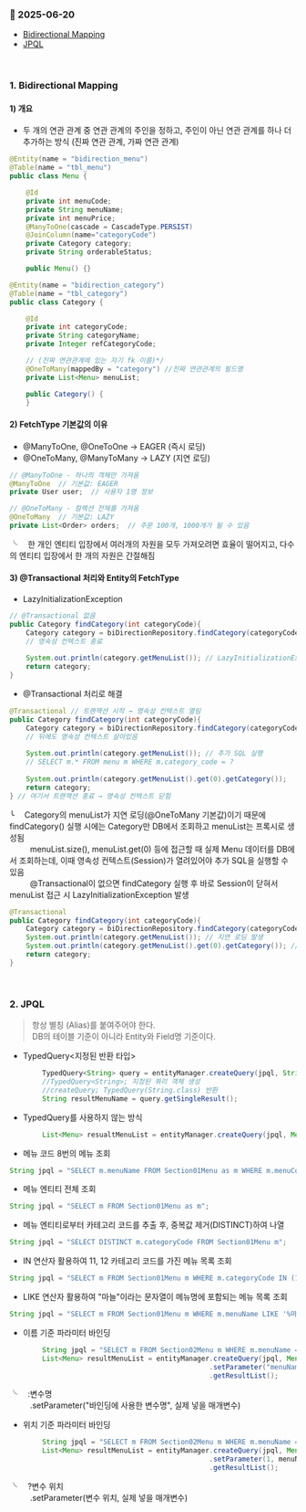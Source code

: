 ### :link: 2025-06-20
- [Bidirectional Mapping](#1-bidirectional-mapping)
- [JPQL](#2-jpql)
 
&nbsp;
### 1. Bidirectional Mapping
#### 1) 개요
- 두 개의 연관 관계 중 연관 관계의 주인을 정하고, 주인이 아닌 연관 관계를 하나 더 추가하는 방식 (진짜 연관 관계, 가짜 연관 관계)
```java
@Entity(name = "bidirection_menu")
@Table(name = "tbl_menu")
public class Menu {

    @Id
    private int menuCode;
    private String menuName;
    private int menuPrice;
    @ManyToOne(cascade = CascadeType.PERSIST)
    @JoinColumn(name="categoryCode")
    private Category category;
    private String orderableStatus;

    public Menu() {}
```
```java
@Entity(name = "bidirection_category")
@Table(name = "tbl_category")
public class Category {

    @Id
    private int categoryCode;
    private String categoryName;
    private Integer refCategoryCode;

    // (진짜 연관관계에 있는 자기 fk 이름)*/
    @OneToMany(mappedBy = "category") //진짜 연관관계의 필드명
    private List<Menu> menuList;

    public Category() {
    }
```
#### 2) FetchType 기본값의 이유
- @ManyToOne, @OneToOne → EAGER (즉시 로딩)
- @OneToMany, @ManyToMany → LAZY (지연 로딩)
```java
// @ManyToOne - 하나의 객체만 가져옴
@ManyToOne  // 기본값: EAGER
private User user;  // 사용자 1명 정보

// @OneToMany - 컬렉션 전체를 가져옴  
@OneToMany  // 기본값: LAZY
private List<Order> orders;  // 주문 100개, 1000개가 될 수 있음
```
╰&emsp; 한 개인 엔티티 입장에서 여러개의 자원을 모두 가져오려면 효율이 떨어지고, 다수의 엔티티 입장에서 한 개의 자원은 간절해짐

#### 3) @Transactional 처리와 Entity의 FetchType
- LazyInitializationException
```java
// @Transactional 없음
public Category findCategory(int categoryCode){
    Category category = biDirectionRepository.findCategory(categoryCode);
    // 영속성 컨텍스트 종료
    
    System.out.println(category.getMenuList()); // LazyInitializationException 발생
    return category;
}
```
- @Transactional 처리로 해결
```java
@Transactional // 트랜잭션 시작 → 영속성 컨텍스트 열림
public Category findCategory(int categoryCode){
    Category category = biDirectionRepository.findCategory(categoryCode);
    // 뒤에도 영속성 컨텍스트 살아있음
    
    System.out.println(category.getMenuList()); // 추가 SQL 실행
    // SELECT m.* FROM menu m WHERE m.category_code = ?
    
    System.out.println(category.getMenuList().get(0).getCategory());
    return category;
} // 여기서 트랜잭션 종료 → 영속성 컨텍스트 닫힘
```
╰&emsp; Category의 menuList가 지연 로딩(@OneToMany 기본값)이기 때문에 findCategory() 실행 시에는 Category만 DB에서 조회하고 menuList는 프록시로 생성됨     
 &emsp; &emsp; menuList.size(), menuList.get(0) 등에 접근할 때 실제 Menu 데이터를 DB에서 조회하는데, 이때 영속성 컨텍스트(Session)가 열려있어야 추가 SQL을 실행할 수 있음   
 &emsp; &emsp; @Transactional이 없으면 findCategory 실행 후 바로 Session이 닫혀서 menuList 접근 시 LazyInitializationException 발생 

```java
@Transactional
public Category findCategory(int categoryCode){
    Category category = biDirectionRepository.findCategory(categoryCode);
    System.out.println(category.getMenuList()); // 지연 로딩 발생
    System.out.println(category.getMenuList().get(0).getCategory()); // 이미 로드된 데이터
    return category;
}
```
&nbsp;
### 2. JPQL
>항상 별칭 (Alias)를 붙여주어야 한다.   
>DB의 테이블 기준이 아니라 Entity와 Field명 기준이다.
- TypedQuery<지정된 반환 타입>
```java
        TypedQuery<String> query = entityManager.createQuery(jpql, String.class);
        //TypedQuery<String>; 지정된 쿼리 객체 생성
        //createQuery; TypedQuery(String.class) 반환
        String resultMenuName = query.getSingleResult();
```
- TypedQuery를 사용하지 않는 방식
```java
        List<Menu> resualtMenuList = entityManager.createQuery(jpql, Menu.class).getResultList();
```
- 메뉴 코드 8번의 메뉴 조회
```java
String jpql = "SELECT m.menuName FROM Section01Menu as m WHERE m.menuCode = 8";
```
- 메뉴 엔티티 전체 조회
```java
String jpql = "SELECT m FROM Section01Menu as m";
```
- 메뉴 엔티티로부터 카테고리 코드를 추출 후, 중복값 제거(DISTINCT)하여 나열
```java
String jpql = "SELECT DISTINCT m.categoryCode FROM Section01Menu m";
```
- IN 연산자 활용하여 11, 12 카테고리 코드를 가진 메뉴 목록 조회
```java
String jpql = "SELECT m FROM Section01Menu m WHERE m.categoryCode IN (11,12)";
```
- LIKE 연산자 활용하여 "마늘"이라는 문자열이 메뉴명에 포함되는 메뉴 목록 조회
```java
String jpql = "SELECT m FROM Section01Menu m WHERE m.menuName LIKE '%마늘%'";
```
- 이름 기준 파라미터 바인딩
```java
        String jpql = "SELECT m FROM Section02Menu m WHERE m.menuName = :menuName";
        List<Menu> resultMenuList = entityManager.createQuery(jpql, Menu.class)
                                                 .setParameter("menuName", menuName)
                                                 .getResultList();
```
╰&emsp; :변수명   
 &emsp; &emsp; .setParameter("바인딩에 사용한 변수명", 실제 넣을 매개변수)
- 위치 기준 파라미터 바인딩
```java
        String jpql = "SELECT m FROM Section02Menu m WHERE m.menuName = ?1";
        List<Menu> resultMenuList = entityManager.createQuery(jpql, Menu.class)
                                                 .setParameter(1, menuName)
                                                 .getResultList();
```
╰&emsp; ?변수 위치   
 &emsp; &emsp; .setParameter(변수 위치, 실제 넣을 매개변수)
